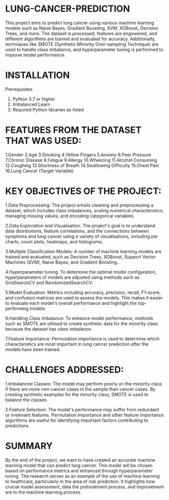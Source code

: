 # LUNG-CANCER-PREDICTION
This project aims to predict lung cancer using various machine learning models such as Naive Bayes, Gradient Boosting, SVM, XGBoost, Decision Trees, and more. The dataset is processed, features are engineered, and different algorithms are trained and evaluated for accuracy. Additionally, techniques like SMOTE (Synthetic Minority Over-sampling Technique) are used to handle class imbalance, and hyperparameter tuning is performed to improve model performance.
# INSTALLATION
Prerequisites
 1.	Python 3.7 or higher
 2.	Imbalanced Learn 
 3.	Required Python libraries as listed
# FEATURES FROM THE DATASET THAT WAS USED:
1.Gender
2.Age
3.Smoking
4.Yellow Fingers
5.Anxiety
6.Peer Pressure
7.Chronic Disease
8.Fatigue
9.Allergy
10.Wheezing
11.Alcohol Consuming
12.Coughing
13.Shortness of Breath
14.Swallowing Difficulty
15.Chest Pain
16.Lung Cancer (Target Variable)

# KEY OBJECTIVES OF THE PROJECT:
 1.Data Preprocessing: The project entails cleaning and preprocessing a dataset, which includes class imbalances, scaling numerical characteristics, managing missing values, and encoding categorical variables.
 
 2.Data Exploration and Visualisation: The project's goal is to understand data distributions, feature correlations, and the connections between symptoms and lung cancer using a variety of visualisations, including pie charts, count plots, heatmaps, and histograms.
 
 3.Multiple Classification Models: A number of machine learning models are trained and evaluated, such as Decision Trees, XGBoost, Support Vector Machines (SVM), Naive Bayes, and Gradient Boosting.
 
 4.Hyperparameter tuning: To determine the optimal model configuration, hyperparameters of models are adjusted using methods such as GridSearchCV and RandomizedSearchCV.
 
 5.Model Evaluation: Metrics including accuracy, precision, recall, F1-score, and confusion matrices are used to assess the models. This makes it easier to evaluate each model's overall performance and highlight the top-performing models.
 
 6.Handling Class Imbalance: To enhance model performance, methods such as SMOTE are utilised to create synthetic data for the minority class because the dataset has class imbalance.
 
 7.Feature Importance: Permutation importance is used to determine which characteristics are most important in lung cancer prediction after the models have been trained.
# CHALLENGES ADDRESSED:
 1.Imbalanced Classes: The model may perform poorly on the minority class if there are more non-cancer cases in the sample than cancer cases. By creating synthetic examples for the minority class, SMOTE is used to balance the classes.
 
 2.Feature Selection: The model's performance may suffer from redundant or irrelevant features. Permutation importance and other feature importance algorithms are useful for identifying important factors contributing to predictions.
# SUMMARY
By the end of the project, we want to have created an accurate machine learning model that can predict lung cancer. This model will be chosen based on performance metrics and enhanced through hyperparameter tuning. The research serves as an example of the use of machine learning to healthcare, particularly in the area of risk prediction. It highlights how crucial model assessment, data the pretreatment process, and improvement are to the machine learning process.
